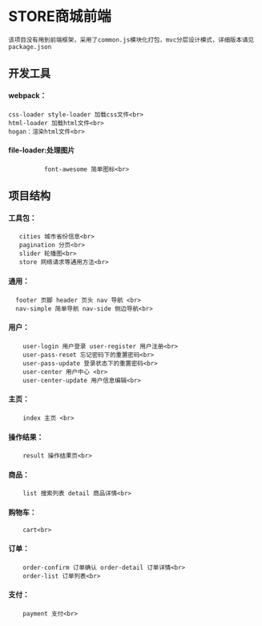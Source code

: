 
# STORE商城前端

    该项目没有用到前端框架，采用了common.js模块化打包，mvc分层设计模式，详细版本请见package.json

## 开发工具

#### webpack：<br>  
    css-loader style-loader 加载css文件<br>  
    html-loader 加载html文件<br>  
    hogan：渲染html文件<br>  
#### file-loader:处理图片<br>  
              font-awesome 简单图标<br>  

## 项目结构

#### 工具包：<br>  
       cities 城市省份信息<br>  
       pagination 分页<br>  
       slider 轮播图<br>  
       store 网络请求等通用方法<br>  
#### 通用：<br>  
      footer 页脚 header 页头 nav 导航 <br>  
      nav-simple 简单导航 nav-side 侧边导航<br>  
#### 用户：<br>  
        user-login 用户登录 user-register 用户注册<br>  
        user-pass-reset 忘记密码下的重置密码<br>  
        user-pass-update 登录状态下的重置密码<br>  
        user-center 用户中心 <br>  
        user-center-update 用户信息编辑<br>  
#### 主页：<br>  
        index 主页 <br>  
#### 操作结果：<br>  
        result 操作结果页<br>  
#### 商品：<br>  
        list 搜索列表 detail 商品详情<br>  
#### 购物车：<br>  
        cart<br>  
#### 订单：<br>  
        order-confirm 订单确认 order-detail 订单详情<br>  
        order-list 订单列表<br>  
#### 支付：<br>  
        payment 支付<br>  






 










